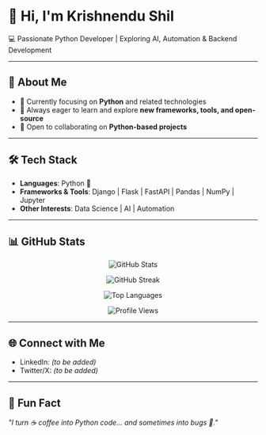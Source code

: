 # 👋 Hi, I'm Krishnendu Shil  

💻 Passionate Python Developer | Exploring AI, Automation & Backend Development  

---

## 🚀 About Me  
- 🔭 Currently focusing on **Python** and related technologies  
- 🌱 Always eager to learn and explore **new frameworks, tools, and open-source**  
- 🤝 Open to collaborating on **Python-based projects**  

---

## 🛠️ Tech Stack  
- **Languages**: Python 🐍  
- **Frameworks & Tools**: Django | Flask | FastAPI | Pandas | NumPy | Jupyter  
- **Other Interests**: Data Science | AI | Automation  

---

## 📊 GitHub Stats  

<p align="center">
  <img src="https://github-readme-stats.vercel.app/api?username=krishnendushil09&show_icons=true&theme=dark" alt="GitHub Stats" />
</p>

<p align="center">
  <img src="https://github-readme-streak-stats.herokuapp.com/?user=krishnendushil09&theme=dark" alt="GitHub Streak" />
</p>

<p align="center">
  <img src="https://github-readme-stats.vercel.app/api/top-langs/?username=krishnendushil09&layout=compact&theme=dark" alt="Top Languages" />
</p>

<p align="center">
  <img src="https://komarev.com/ghpvc/?username=krishnendushil09&label=Profile%20Views&color=blue&style=flat" alt="Profile Views" />
</p>

---

## 🌐 Connect with Me  
- LinkedIn: *(to be added)*  
- Twitter/X: *(to be added)*  

---

## 🎉 Fun Fact  
*"I turn ☕ coffee into Python code… and sometimes into bugs 🐛."*  

